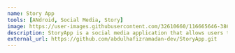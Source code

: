 ```yaml
---
name: Story App
tools: [ANdroid, Social Media, Story]
image: https://user-images.githubusercontent.com/32610660/116665646-3868ab80-a9c4-11eb-80ec-41e6cde5f627.png
description: StoryApp is a social media application that allows users to upload their own stories.
external_url: https://github.com/abdulhafizramadan-dev/StoryApp.git
---
```

